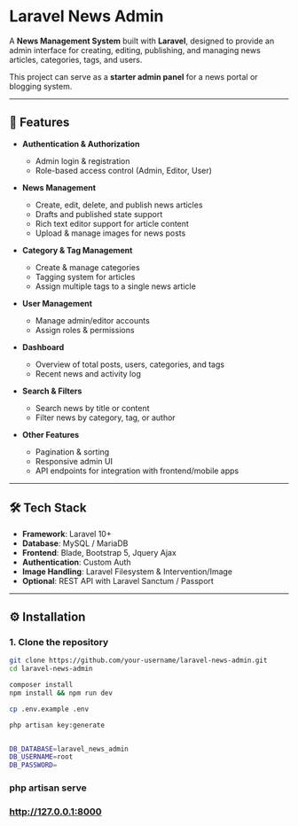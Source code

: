 # Laravel News Admin

A **News Management System** built with **Laravel**, designed to provide an admin interface for creating, editing, publishing, and managing news articles, categories, tags, and users.  

This project can serve as a **starter admin panel** for a news portal or blogging system.

---

## 🚀 Features

- **Authentication & Authorization**
  - Admin login & registration
  - Role-based access control (Admin, Editor, User)

- **News Management**
  - Create, edit, delete, and publish news articles
  - Drafts and published state support
  - Rich text editor support for article content
  - Upload & manage images for news posts

- **Category & Tag Management**
  - Create & manage categories
  - Tagging system for articles
  - Assign multiple tags to a single news article

- **User Management**
  - Manage admin/editor accounts
  - Assign roles & permissions

- **Dashboard**
  - Overview of total posts, users, categories, and tags
  - Recent news and activity log

- **Search & Filters**
  - Search news by title or content
  - Filter news by category, tag, or author

- **Other Features**
  - Pagination & sorting
  - Responsive admin UI
  - API endpoints for integration with frontend/mobile apps

---

## 🛠️ Tech Stack

- **Framework**: Laravel 10+
- **Database**: MySQL / MariaDB
- **Frontend**: Blade, Bootstrap 5, Jquery Ajax
- **Authentication**: Custom Auth
- **Image Handling**: Laravel Filesystem & Intervention/Image
- **Optional**: REST API with Laravel Sanctum / Passport

---

## ⚙️ Installation

### 1. Clone the repository
```bash
git clone https://github.com/your-username/laravel-news-admin.git
cd laravel-news-admin

composer install
npm install && npm run dev

cp .env.example .env

php artisan key:generate


DB_DATABASE=laravel_news_admin
DB_USERNAME=root
DB_PASSWORD=

```

### php artisan serve

### http://127.0.0.1:8000
